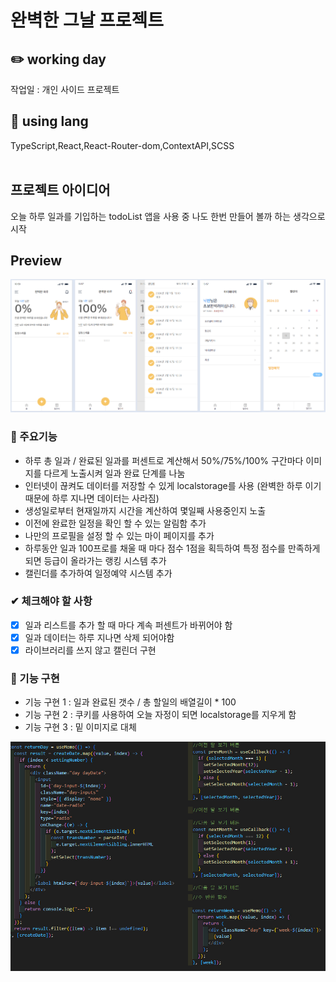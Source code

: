 # 완벽한 그날 프로젝트

## ✏️ working day

작업일 : 개인 사이드 프로젝트
<br />

## 📃 using lang

TypeScript,React,React-Router-dom,ContextAPI,SCSS
<br />
<br />

## 프로젝트 아이디어

오늘 하루 일과를 기입하는 todoList 앱을 사용 중 나도 한번 만들어 볼까 하는 생각으로 시작
<br />

## Preview

  <img src="./public/img/preview.jpg" alt="" />

### 📌 주요기능

- 하루 총 일과 / 완료된 일과를 퍼센트로 계산해서 50%/75%/100% 구간마다 이미지를 다르게 노출시켜 일과 완료 단계를 나눔
- 인터넷이 끊켜도 데이터를 저장할 수 있게 localstorage를 사용 (완벽한 하루 이기 때문에 하루 지나면 데이터는 사라짐)
- 생성일로부터 현재일까지 시간을 계산하여 몇일째 사용중인지 노출
- 이전에 완료한 일정을 확인 할 수 있는 알림함 추가
- 나만의 프로필을 설정 할 수 있는 마이 페이지를 추가
- 하루동안 일과 100프로를 채울 때 마다 점수 1점을 획득하여 특정 점수를 만족하게 되면 등급이 올라가는 랭킹 시스템 추가
- 캘린더를 추가하여 일정예약 시스템 추가

### ✔ 체크해야 할 사항

- [x] 일과 리스트를 추가 할 때 마다 계속 퍼센트가 바뀌어야 함
- [x] 일과 데이터는 하루 지나면 삭제 되어야함
- [x] 라이브러리를 쓰지 않고 캘린더 구현

### 🚀 기능 구현

- 기능 구현 1 : 일과 완료된 갯수 / 총 할일의 배열길이 \* 100
- 기능 구현 2 : 쿠키를 사용하여 오늘 자정이 되면 localstorage를 지우게 함
- 기능 구현 3 : 밑 이미지로 대체
<div>
  <img src="./public/img/date.jpg" alt="" />
</div>
